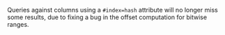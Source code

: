 Queries against columns using a `#index=hash` attribute will
no longer miss some results, due to fixing a bug in the offset
computation for bitwise ranges.
